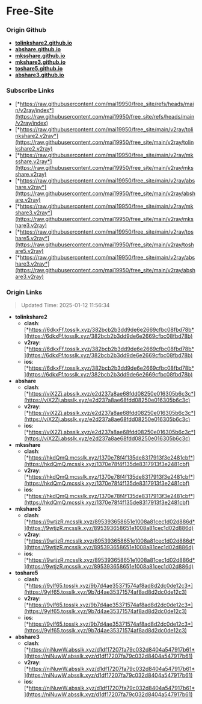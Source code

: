 # Free-Site

### Origin Github

- [**tolinkshare2.github.io**](https://github.com/tolinkshare2/tolinkshare2.github.io)
- [**abshare.github.io**](https://github.com/abshare/abshare.github.io)
- [**mksshare.github.io**](https://github.com/mksshare/mksshare.github.io)
- [**mkshare3.github.io**](https://github.com/mkshare3/mkshare3.github.io)
- [**toshare5.github.io**](https://github.com/toshare5/toshare5.github.io)
- [**abshare3.github.io**](https://github.com/abshare3/abshare3.github.io)

### Subscribe Links

- [*https://raw.githubusercontent.com/mai19950/free_site/refs/heads/main/v2ray/index*](https://raw.githubusercontent.com/mai19950/free_site/refs/heads/main/v2ray/index)
- [*https://raw.githubusercontent.com/mai19950/free_site/main/v2ray/tolinkshare2.v2ray*](https://raw.githubusercontent.com/mai19950/free_site/main/v2ray/tolinkshare2.v2ray)
- [*https://raw.githubusercontent.com/mai19950/free_site/main/v2ray/mksshare.v2ray*](https://raw.githubusercontent.com/mai19950/free_site/main/v2ray/mksshare.v2ray)
- [*https://raw.githubusercontent.com/mai19950/free_site/main/v2ray/abshare.v2ray*](https://raw.githubusercontent.com/mai19950/free_site/main/v2ray/abshare.v2ray)
- [*https://raw.githubusercontent.com/mai19950/free_site/main/v2ray/mkshare3.v2ray*](https://raw.githubusercontent.com/mai19950/free_site/main/v2ray/mkshare3.v2ray)
- [*https://raw.githubusercontent.com/mai19950/free_site/main/v2ray/toshare5.v2ray*](https://raw.githubusercontent.com/mai19950/free_site/main/v2ray/toshare5.v2ray)
- [*https://raw.githubusercontent.com/mai19950/free_site/main/v2ray/abshare3.v2ray*](https://raw.githubusercontent.com/mai19950/free_site/main/v2ray/abshare3.v2ray)

### Origin Links

> Updated Time: 2025-01-12 11:56:34

- **tolinkshare2**
  - **clash**: [*https://6dkxFf.tosslk.xyz/382bcb2b3dd9de6e2669cfbc08fbd78b*](https://6dkxFf.tosslk.xyz/382bcb2b3dd9de6e2669cfbc08fbd78b)
  - **v2ray**: [*https://6dkxFf.tosslk.xyz/382bcb2b3dd9de6e2669cfbc08fbd78b*](https://6dkxFf.tosslk.xyz/382bcb2b3dd9de6e2669cfbc08fbd78b)
  - **ios**: [*https://6dkxFf.tosslk.xyz/382bcb2b3dd9de6e2669cfbc08fbd78b*](https://6dkxFf.tosslk.xyz/382bcb2b3dd9de6e2669cfbc08fbd78b)
- **abshare**
  - **clash**: [*https://viX2Zj.absslk.xyz/e2d237a8ae68fdd08250e016305b6c3c*](https://viX2Zj.absslk.xyz/e2d237a8ae68fdd08250e016305b6c3c)
  - **v2ray**: [*https://viX2Zj.absslk.xyz/e2d237a8ae68fdd08250e016305b6c3c*](https://viX2Zj.absslk.xyz/e2d237a8ae68fdd08250e016305b6c3c)
  - **ios**: [*https://viX2Zj.absslk.xyz/e2d237a8ae68fdd08250e016305b6c3c*](https://viX2Zj.absslk.xyz/e2d237a8ae68fdd08250e016305b6c3c)
- **mksshare**
  - **clash**: [*https://hkdQmQ.mcsslk.xyz/1370e78f4f135de8317913f3e2481cbf*](https://hkdQmQ.mcsslk.xyz/1370e78f4f135de8317913f3e2481cbf)
  - **v2ray**: [*https://hkdQmQ.mcsslk.xyz/1370e78f4f135de8317913f3e2481cbf*](https://hkdQmQ.mcsslk.xyz/1370e78f4f135de8317913f3e2481cbf)
  - **ios**: [*https://hkdQmQ.mcsslk.xyz/1370e78f4f135de8317913f3e2481cbf*](https://hkdQmQ.mcsslk.xyz/1370e78f4f135de8317913f3e2481cbf)
- **mkshare3**
  - **clash**: [*https://9wtjzR.mcsslk.xyz/895393658651e1008a81cec1d02d886d*](https://9wtjzR.mcsslk.xyz/895393658651e1008a81cec1d02d886d)
  - **v2ray**: [*https://9wtjzR.mcsslk.xyz/895393658651e1008a81cec1d02d886d*](https://9wtjzR.mcsslk.xyz/895393658651e1008a81cec1d02d886d)
  - **ios**: [*https://9wtjzR.mcsslk.xyz/895393658651e1008a81cec1d02d886d*](https://9wtjzR.mcsslk.xyz/895393658651e1008a81cec1d02d886d)
- **toshare5**
  - **clash**: [*https://9ylf65.tosslk.xyz/9b7d4ae35371574af8ad8d2dc0de12c3*](https://9ylf65.tosslk.xyz/9b7d4ae35371574af8ad8d2dc0de12c3)
  - **v2ray**: [*https://9ylf65.tosslk.xyz/9b7d4ae35371574af8ad8d2dc0de12c3*](https://9ylf65.tosslk.xyz/9b7d4ae35371574af8ad8d2dc0de12c3)
  - **ios**: [*https://9ylf65.tosslk.xyz/9b7d4ae35371574af8ad8d2dc0de12c3*](https://9ylf65.tosslk.xyz/9b7d4ae35371574af8ad8d2dc0de12c3)
- **abshare3**
  - **clash**: [*https://niNuwW.absslk.xyz/d1df17207fa79c032d8404a547917b61*](https://niNuwW.absslk.xyz/d1df17207fa79c032d8404a547917b61)
  - **v2ray**: [*https://niNuwW.absslk.xyz/d1df17207fa79c032d8404a547917b61*](https://niNuwW.absslk.xyz/d1df17207fa79c032d8404a547917b61)
  - **ios**: [*https://niNuwW.absslk.xyz/d1df17207fa79c032d8404a547917b61*](https://niNuwW.absslk.xyz/d1df17207fa79c032d8404a547917b61)
